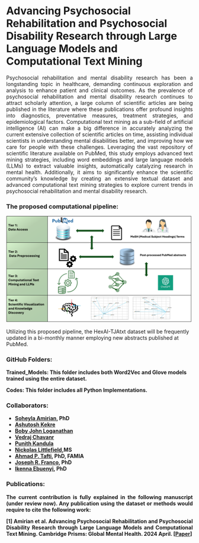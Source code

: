 # Advancing Psychosocial Rehabilitation and Psychosocial Disability Research through Large Language Models and Computational Text Mining

<p align="justify">Psychosocial rehabilitation and mental disability research has been a longstanding topic in healthcare, demanding continuous exploration and analysis to enhance patient and clinical outcomes. As the prevalence of psychosocial rehabilitation and mental disability research continues to attract scholarly attention, a large column of scientific articles are being published in the literature where these publications offer profound insights into diagnostics, preventative measures, treatment strategies, and epidemiological factors. Computational text mining as a sub-field of artificial intelligence (AI) can make a big difference in accurately analyzing the current extensive collection of scientific articles on time, assisting individual scientists in understanding mental disabilities better, and improving how we care for people with these challenges. Leveraging the vast repository of scientific literature available on PubMed, this study employs advanced text mining strategies, including word embeddings and large language models (LLMs) to extract valuable insights, automatically catalyzing research in mental health. Additionally, it aims to significantly enhance the scientific community’s knowledge by creating an extensive textual dataset and advanced computational text mining strategies to explore current trends in psychosocial rehabilitation and mental disability research.</p>

### The proposed computational pipeline:

![alt text](https://github.com/amiielab/TextMining_PubMed_MentalHealth/blob/main/img/Process.png  "Mental Health Research")
</p>
<p>Utilizing this proposed pipeline, the HexAI-TJAtxt dataset will be frequently updated in a bi-monthly manner employing new abstracts published at PubMed.
</p>

### GitHub Folders: 

<p><strong>Trained_Models: This folder includes both Word2Vec and Glove models trained using the entire dataset.</p>
<p>Codes: This folder includes all Python Implementations.</p>

### Collaborators:
+ <a href="https://amiielab.github.io" target="_blank">Soheyla Amirian</a>, PhD
+ <a href="" target="_blank">Ashutosh Kekre</a>
+ <a href="" target="_blank">Boby John Loganathan</a>
+ <a href="" target="_blank">Vedraj Chavanr</a>
+ <a href="" target="_blank">Punith Kandula</a>
+ <a href="" target="_blank">Nickolas Littlefield<a>,MS
+ <a href="https://pitthexai.github.io" target="_blank">Ahmad P. Tafti</a>, PhD, FAMIA
+ <a href="https://www.pace.edu/news/joseph-r-franco-phd-named-pace-university-provost" target="_blank">Joseph R. Franco</a>, PhD
+ <a href="https://www.shrs.pitt.edu/people/ikenna-ebuenyi" target="_blank">Ikenna Ebuenyi</a>, PhD

### Publications:

<p align="justify">The current contribution is fully explained in the following manuscript (under review now). Any publication using the dataset or methods would require to cite the following work:
<p align="justify">
<strong>[1]</strong> Amirian et al. Advancing Psychosocial Rehabilitation and Psychosocial Disability Research through Large Language Models and Computational Text Mining. Cambridge Prisms: Global Mental Health. 2024 April. [<a href="https://www.cambridge.org/core/journals/global-mental-health" target="_blank">Paper</a>]</p>
